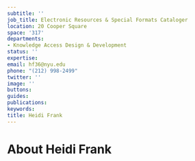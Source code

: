 ```yaml
---
subtitle: ''
job_title: Electronic Resources & Special Formats Cataloger
location: 20 Cooper Square
space: '317'
departments:
- Knowledge Access Design & Development
status: ''
expertise: 
email: hf36@nyu.edu
phone: "(212) 998-2499"
twitter: ''
image: ''
buttons: 
guides: 
publications: 
keywords: 
title: Heidi Frank
---
```


# About Heidi Frank